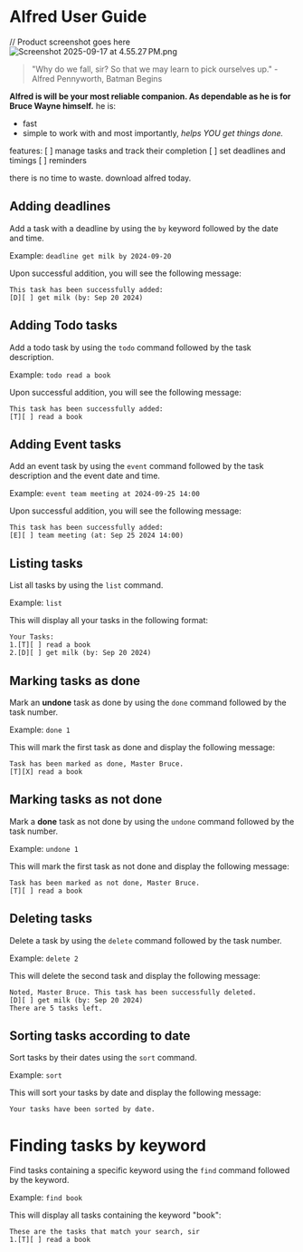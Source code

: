 # Alfred User Guide

// Product screenshot goes here
![Screenshot 2025-09-17 at 4.55.27 PM.png](../../../../../var/folders/sy/23yl6_6j4dn5s68thzn7_tzc0000gn/T/TemporaryItems/NSIRD_screencaptureui_SyJeB0/Screenshot%202025-09-17%20at%204.55.27%E2%80%AFPM.png)

> "Why do we fall, sir? So that we may learn to pick ourselves up." - Alfred Pennyworth, Batman Begins

**Alfred is will be your most reliable companion. As dependable as he is for Bruce Wayne himself.**
he is:
* fast
* simple to work with
  and most importantly, _helps YOU get things done._

features:
[  ] manage tasks and track their completion
[  ] set deadlines and timings
[  ] reminders

there is no time to waste. download alfred today.

## Adding deadlines

Add a task with a deadline by using the `by` keyword followed by the date and time.

Example: `deadline get milk by 2024-09-20`

Upon successful addition, you will see the following message:
```
This task has been successfully added:
[D][ ] get milk (by: Sep 20 2024)
```

## Adding Todo tasks

Add a todo task by using the `todo` command followed by the task description.

Example: `todo read a book`

Upon successful addition, you will see the following message:
```
This task has been successfully added:
[T][ ] read a book
```
## Adding Event tasks

Add an event task by using the `event` command followed by the task description and the event date and time.

Example: `event team meeting at 2024-09-25 14:00`

Upon successful addition, you will see the following message:
```
This task has been successfully added:
[E][ ] team meeting (at: Sep 25 2024 14:00)
```

## Listing tasks

List all tasks by using the `list` command.

Example: `list`

This will display all your tasks in the following format:
```
Your Tasks:
1.[T][ ] read a book
2.[D][ ] get milk (by: Sep 20 2024)
```

## Marking tasks as done

Mark an **undone** task as done by using the `done` command followed by the task number.

Example: `done 1`

This will mark the first task as done and display the following message:
```
Task has been marked as done, Master Bruce.
[T][X] read a book
```

## Marking tasks as not done

Mark a **done** task as not done by using the `undone` command followed by the task number.

Example: `undone 1`

This will mark the first task as not done and display the following message:
```
Task has been marked as not done, Master Bruce.
[T][ ] read a book
```
## Deleting tasks

Delete a task by using the `delete` command followed by the task number.

Example: `delete 2`

This will delete the second task and display the following message:
```
Noted, Master Bruce. This task has been successfully deleted.
[D][ ] get milk (by: Sep 20 2024)
There are 5 tasks left.
```

## Sorting tasks according to date

Sort tasks by their dates using the `sort` command.

Example: `sort`

This will sort your tasks by date and display the following message:
```
Your tasks have been sorted by date.
```

# Finding tasks by keyword

Find tasks containing a specific keyword using the `find` command followed by the keyword.

Example: `find book`

This will display all tasks containing the keyword "book":
```
These are the tasks that match your search, sir
1.[T][ ] read a book
```
